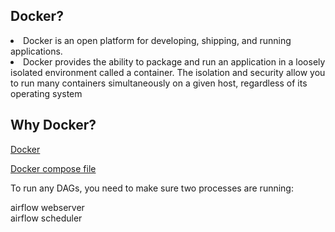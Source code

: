 ## Docker?

<li> Docker is an open platform for developing, shipping, and running applications.
<li> Docker provides the ability to package and run an application in a loosely isolated environment called a container. The isolation and security allow you to run many containers simultaneously on a given host, regardless of its operating system

## Why Docker?

[Docker](https://github.com/puckel/docker-airflow)

[Docker compose file]()

To run any DAGs, you need to make sure two processes are running:<br>

airflow webserver
<br>airflow scheduler